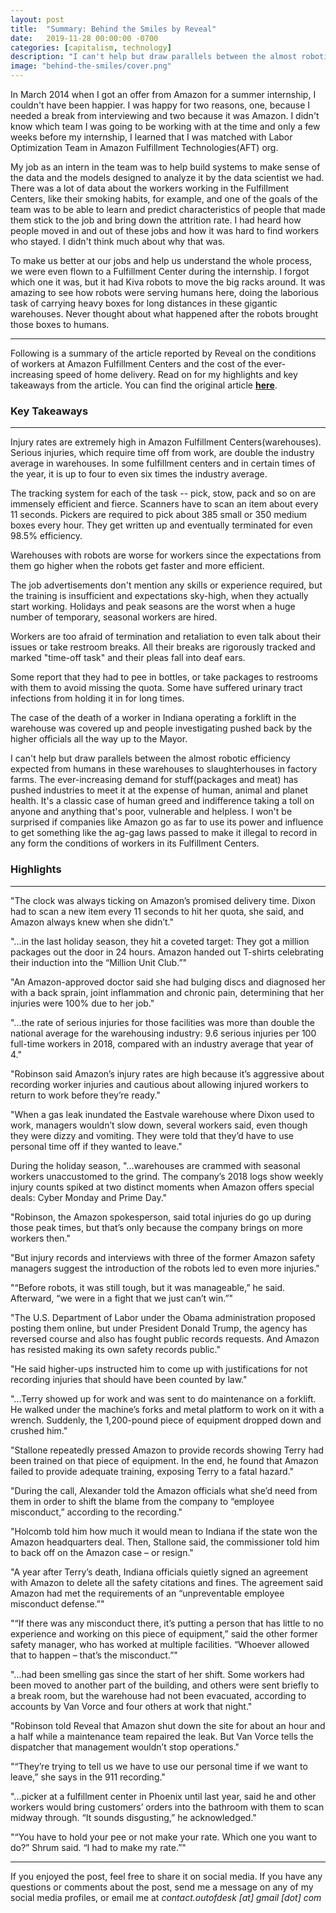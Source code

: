 ```yaml
---
layout: post
title:  "Summary: Behind the Smiles by Reveal"
date:   2019-11-28 00:00:00 -0700
categories: [capitalism, technology]
description: "I can't help but draw parallels between the almost robotic efficiency expected from humans in these warehouses to slaughterhouses in factory farms. The ever-increasing demand for stuff(packages and meat) has pushed industries to meet it at the expense of human, animal and planet health. It's a classic case of human greed and indifference taking a toll on anyone and anything that's poor and helpless."
image: "behind-the-smiles/cover.png"
---
```

In March 2014 when I got an offer from Amazon for a summer internship, I couldn't have been happier. I was happy for two reasons, one, because I needed a break from interviewing and two because it was Amazon. I didn't know which team I was going to be working with at the time and only a few weeks before my internship, I learned that I was matched with Labor Optimization Team in Amazon Fulfillment Technologies(AFT) org.

My job as an intern in the team was to help build systems to make sense of the data and the models designed to analyze it by the data scientist we had. There was a lot of data about the workers working in the Fulfillment Centers, like their smoking habits, for example, and one of the goals of the team was to be able to learn and predict characteristics of people that made them stick to the job and bring down the attrition rate. I had heard how people moved in and out of these jobs and how it was hard to find workers who stayed. I didn't think much about why that was.

To make us better at our jobs and help us understand the whole process, we were even flown to a Fulfillment Center during the internship. I forgot which one it was, but it had Kiva robots to move the big racks around. It was amazing to see how robots were serving humans here, doing the laborious task of carrying heavy boxes for long distances in these gigantic warehouses. Never thought about what happened after the robots brought those boxes to humans.

*****

Following is a summary of the article reported by Reveal on the conditions of workers at Amazon Fulfillment Centers and the cost of the ever-increasing speed of home delivery. Read on for my highlights and key takeaways from the article. You can find the original article [**here**](https://www.revealnews.org/article/behind-the-smiles).


### Key Takeaways

*****

Injury rates are extremely high in Amazon Fulfillment Centers(warehouses). Serious injuries, which require time off from work, are double the industry average in warehouses. In some fulfillment centers and in certain times of the year, it is up to four to even six times the industry average.

The tracking system for each of the task -- pick, stow, pack and so on are immensely efficient and fierce. Scanners have to scan an item about every 11 seconds. Pickers are required to pick about 385 small or 350 medium boxes every hour. They get written up and eventually terminated for even 98.5% efficiency.

Warehouses with robots are worse for workers since the expectations from them go higher when the robots get faster and more efficient.

The job advertisements don't mention any skills or experience required, but the training is insufficient and expectations sky-high, when they actually start working. Holidays and peak seasons are the worst when a huge number of temporary, seasonal workers are hired.

Workers are too afraid of termination and retaliation to even talk about their issues or take restroom breaks. All their breaks are rigorously tracked and marked "time-off task" and their pleas fall into deaf ears.

Some report that they had to pee in bottles, or take packages to restrooms with them to avoid missing the quota. Some have suffered urinary tract infections from holding it in for long times.

The case of the death of a worker in Indiana operating a forklift in the warehouse was covered up and people investigating pushed back by the higher officials all the way up to the Mayor.

I can't help but draw parallels between the almost robotic efficiency expected from humans in these warehouses to slaughterhouses in factory farms. The ever-increasing demand for stuff(packages and meat) has pushed industries to meet it at the expense of human, animal and planet health. It's a classic case of human greed and indifference taking a toll on anyone and anything that's poor, vulnerable and helpless. I won't be surprised if companies like Amazon go as far to use its power and influence to get something like the ag-gag laws passed to make it illegal to record in any form the conditions of workers in its Fulfillment Centers.

### Highlights

*****

"The clock was always ticking on Amazon’s promised delivery time. Dixon had to scan a new item every 11 seconds to hit her quota, she said, and Amazon always knew when she didn’t."

"...in the last holiday season, they hit a coveted target: They got a million packages out the door in 24 hours. Amazon handed out T-shirts celebrating their induction into the “Million Unit Club.”"

"An Amazon-approved doctor said she had bulging discs and diagnosed her with a back sprain, joint inflammation and chronic pain, determining that her injuries were 100% due to her job."

"...the rate of serious injuries for those facilities was more than double the national average for the warehousing industry: 9.6 serious injuries per 100 full-time workers in 2018, compared with an industry average that year of 4."

"Robinson said Amazon’s injury rates are high because it’s aggressive about recording worker injuries and cautious about allowing injured workers to return to work before they’re ready."

"When a gas leak inundated the Eastvale warehouse where Dixon used to work, managers wouldn’t slow down, several workers said, even though they were dizzy and vomiting. They were told that they’d have to use personal time off if they wanted to leave."

During the holiday season, "...warehouses are crammed with seasonal workers unaccustomed to the grind. The company’s 2018 logs show weekly injury counts spiked at two distinct moments when Amazon offers special deals: Cyber Monday and Prime Day."

"Robinson, the Amazon spokesperson, said total injuries do go up during those peak times, but that’s only because the company brings on more workers then."

"But injury records and interviews with three of the former Amazon safety managers suggest the introduction of the robots led to even more injuries."

"“Before robots, it was still tough, but it was manageable,” he said. Afterward, “we were in a fight that we just can’t win.”"

"The U.S. Department of Labor under the Obama administration proposed posting them online, but under President Donald Trump, the agency has reversed course and also has fought public records requests. And Amazon has resisted making its own safety records public."

"He said higher-ups instructed him to come up with justifications for not recording injuries that should have been counted by law."

"...Terry showed up for work and was sent to do maintenance on a forklift. He walked under the machine’s forks and metal platform to work on it with a wrench. Suddenly, the 1,200-pound piece of equipment dropped down and crushed him."

"Stallone repeatedly pressed Amazon to provide records showing Terry had been trained on that piece of equipment. In the end, he found that Amazon failed to provide adequate training, exposing Terry to a fatal hazard."

"During the call, Alexander told the Amazon officials what she’d need from them in order to shift the blame from the company to “employee misconduct,” according to the recording."

"Holcomb told him how much it would mean to Indiana if the state won the Amazon headquarters deal. Then, Stallone said, the commissioner told him to back off on the Amazon case – or resign."

"A year after Terry’s death, Indiana officials quietly signed an agreement with Amazon to delete all the safety citations and fines. The agreement said Amazon had met the requirements of an “unpreventable employee misconduct defense.”"

"“If there was any misconduct there, it’s putting a person that has little to no experience and working on this piece of equipment,” said the other former safety manager, who has worked at multiple facilities. “Whoever allowed that to happen – that’s the misconduct.”"

"...had been smelling gas since the start of her shift. Some workers had been moved to another part of the building, and others were sent briefly to a break room, but the warehouse had not been evacuated, according to accounts by Van Vorce and four others at work that night."

"Robinson told Reveal that Amazon shut down the site for about an hour and a half while a maintenance team repaired the leak. But Van Vorce tells the dispatcher that management wouldn’t stop operations."

"“They’re trying to tell us we have to use our personal time if we want to leave,” she says in the 911 recording."

"...picker at a fulfillment center in Phoenix until last year, said he and other workers would bring customers’ orders into the bathroom with them to scan midway through. “It sounds disgusting,” he acknowledged."

"“You have to hold your pee or not make your rate. Which one you want to do?” Shrum said. “I had to make my rate.”"

*****

If you enjoyed the post, feel free to share it on social media. If you have any questions or comments about the post, send me a message on any of my social media profiles, or email me at *contact.outofdesk [at] gmail [dot] com*
